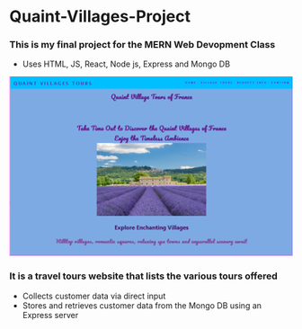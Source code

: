 # Quaint-Villages-Project

### This is my  final project for  the MERN Web Devopment Class
* Uses HTML,  JS,  React, Node js,  Express and Mongo DB

<img src="public/Home Page Quaint Villages Project A.PNG" width=600>


### It is a travel tours website that lists the various tours offered 
* Collects customer data via direct input 
* Stores and retrieves customer data from the Mongo DB using an Express server 
